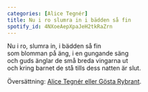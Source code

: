 ```yaml
---
categories: [Alice Tegnér]
title: Nu i ro slumra in i bädden så fin
spotify_id: 4NXoeAepXpaJeH2tkRaZrn
---
```


Nu i ro, slumra in, i bädden så fin  
som blomman på äng, i en gungande säng  
och guds änglar de små breda vingarna ut  
och kring barnet de stå tills dess natten är slut.


Översättning: [Alice Tegnér eller Gösta Rybrant](https://sv.wikipedia.org/wiki/Nu_i_ro_slumra_in_i_bädden_så_fin). 

